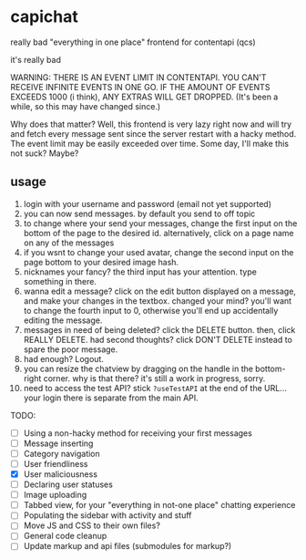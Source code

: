 # capichat

really bad "everything in one place" frontend for contentapi (qcs)

it's really bad

WARNING: THERE IS AN EVENT LIMIT IN CONTENTAPI. YOU CAN'T RECEIVE INFINITE EVENTS IN ONE GO. IF THE AMOUNT OF EVENTS EXCEEDS 1000 (i think), ANY EXTRAS WILL GET DROPPED. (It's been a while, so this may have changed since.)

Why does that matter? Well, this frontend is very lazy right now and will try and fetch every message sent since the server restart with a hacky method. The event limit may be easily exceeded over time. Some day, I'll make this not suck? Maybe?

## usage

1. login with your username and password (email not yet supported)
2. you can now send messages. by default you send to off topic
3. to change where your send your messages, change the first input on the bottom of the page to the desired id. alternatively, click on a page name on any of the messages
4. if you wsnt to change your used avatar, change the second input on the page bottom to your desired image hash.
5. nicknames your fancy? the third input has your attention. type something in there.
6. wanna edit a message? click on the edit button displayed on a message, and make your changes in the textbox. changed your mind? you'll want to change the fourth input to 0, otherwise you'll end up accidentally editing the message.
7. messages in need of being deleted? click the DELETE button. then, click REALLY DELETE. had second thoughts? click DON'T DELETE instead to spare the poor message.
8. had enough? Logout.
9. you can resize the chatview by dragging on the handle in the bottom-right corner. why is that there? it's still a work in progress, sorry.
10. need to access the test API? stick `?useTestAPI` at the end of the URL... your login there is separate from the main API.

TODO:

- [ ] Using a non-hacky method for receiving your first messages
- [ ] Message inserting
- [ ] Category navigation
- [ ] User friendliness
- [x] User maliciousness
- [ ] Declaring user statuses
- [ ] Image uploading
- [ ] Tabbed view, for your "everything in not-one place" chatting experience
- [ ] Populating the sidebar with activity and stuff
- [ ] Move JS and CSS to their own files?
- [ ] General code cleanup
- [ ] Update markup and api files (submodules for markup?)
